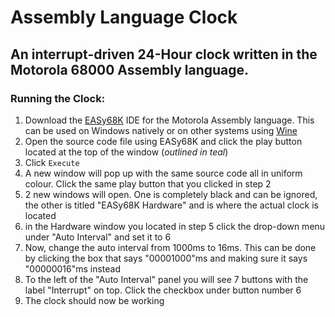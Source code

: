 # Assembly Language Clock
## An interrupt-driven 24-Hour clock written in the Motorola 68000 Assembly language.

### Running the Clock:

1. Download the [EASy68K](http://www.easy68k.com/) IDE for the Motorola Assembly language. This can be used on Windows natively or on
other systems using [Wine](https://www.winehq.org/)
2. Open the source code file using EASy68K and click the play button located at the top of the window (*outlined in teal*)
3. Click `Execute`
4. A new window will pop up with the same source code all in uniform colour.  Click the same play button that you clicked
in step 2
5. 2 new windows will open.  One is completely black and can be ignored, the other is titled "EASy68K Hardware" and is 
where the actual clock is located
6. in the Hardware window you located in step 5 click the drop-down menu under "Auto Interval" and set it to 6
7. Now, change the auto interval from 1000ms to 16ms.  This can be done by clicking the box that says "00001000"ms and
making sure it says "00000016"ms instead
8. To the left of the "Auto Interval" panel you will see 7 buttons with the label "Interrupt" on top.  Click the checkbox under button
number 6
9. The clock should now be working
